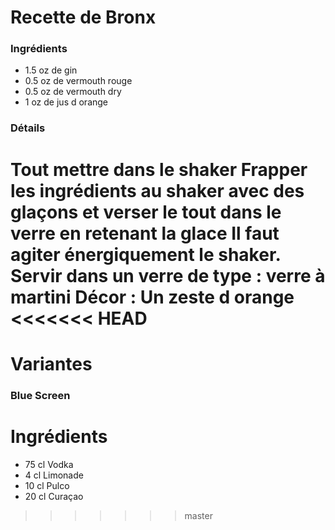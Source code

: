 # Recette de Bronx

### Ingrédients

* 1.5 oz de gin
* 0.5 oz de vermouth rouge
* 0.5 oz de vermouth dry
* 1 oz de jus d orange

### Détails

Tout mettre dans le shaker
Frapper les ingrédients au shaker avec des glaçons et verser le tout dans le verre en retenant la glace
Il faut agiter énergiquement le shaker.
Servir dans un verre de type : verre à martini
Décor : Un zeste d orange
<<<<<<< HEAD
=======

# Variantes

### Blue Screen

# Ingrédients

* 75 cl Vodka
* 4 cl Limonade
* 10 cl Pulco
* 20 cl Curaçao
>>>>>>> master
